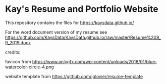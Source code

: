 # Kay's Resume and Portfolio Website

This repository contains the files for https://kaysdata.github.io/

For the word document version of my resume see https://github.com/KaysData/KaysData.github.io/raw/master/Resume%209_9_2019.docx


credits:

favicon from https://www.onlygfx.com/wp-content/uploads/2018/01/blue-watercolor-circle-4.png

website template from https://github.com/jglovier/resume-template
